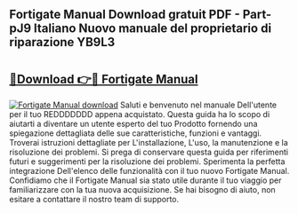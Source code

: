 ## Fortigate Manual Download gratuit PDF - Part-pJ9 Italiano Nuovo manuale del proprietario di riparazione YB9L3

# <h2><a href="http://dfcq0u.blite.top/?on=Fortigate+Manual">🔗Download 👉🔴 Fortigate Manual</a></h2>

[![Fortigate Manual download](https://i.imgur.com/lujVjoI.png)](http://dfcq0u.blite.top/?on=Fortigate+Manual)
Saluti e benvenuto nel manuale Dell'utente per il tuo REDDDDDDD appena acquistato. Questa guida ha lo scopo di aiutarti a diventare un utente esperto del tuo Prodotto fornendo una spiegazione dettagliata delle sue caratteristiche, funzioni e vantaggi. Troverai istruzioni dettagliate per L'installazione, L'uso, la manutenzione e la risoluzione dei problemi. Si prega di conservare questa guida per riferimenti futuri e suggerimenti per la risoluzione dei problemi. Sperimenta la perfetta integrazione Dell'elenco delle funzionalità con il tuo nuovo Fortigate Manual. Confidiamo che il Fortigate Manual sia stato utile durante il tuo viaggio per familiarizzare con la tua nuova acquisizione. Se hai bisogno di aiuto, non esitare a contattare il nostro team di supporto.
